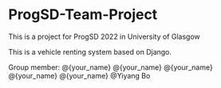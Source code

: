 # ProgSD-Team-Project
This is a project for ProgSD 2022 in University of Glasgow

This is a vehicle renting system based on Django.

Group member: @{your_name} @{your_name} @{your_name} @{your_name} @{your_name} @Yiyang Bo

